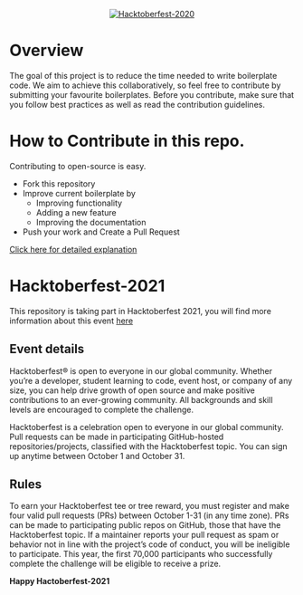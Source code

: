 
<p align="center">
    <a href="https://hacktoberfest.digitalocean.com/">
        <img src="https://hacktoberfest.digitalocean.com/_nuxt/img/logo-hacktoberfest-full.f42e3b1.svg" alt="Hacktoberfest-2020">
    </a>
</p>

# Overview
The goal of this project is to reduce the time needed to write boilerplate code. We aim to achieve this collaboratively, so feel free to contribute by submitting your favourite boilerplates. Before you contribute, make sure that you follow best practices as well as read the contribution guidelines.

# How to Contribute in this repo.

Contributing to open-source is easy.

- Fork this repository
- Improve current boilerplate by
  - Improving functionality
  - Adding a new feature
  - Improving the documentation
- Push your work and Create a Pull Request

[Click here for detailed explanation](/Contributing.md)

# Hacktoberfest-2021
This repository is taking part in Hacktoberfest 2021, you will find more information about this event [here](https://hacktoberfest.digitalocean.com/)


## Event details
Hacktoberfest® is open to everyone in our global community. Whether you’re a developer, student learning to code, event host, or company of any size, you can help drive growth of open source and make positive contributions to an ever-growing community. All backgrounds and skill levels are encouraged to complete the challenge.

Hacktoberfest is a celebration open to everyone in our global community.
Pull requests can be made in participating GitHub-hosted repositories/projects, classified with the Hacktoberfest topic.
You can sign up anytime between October 1 and October 31.

## Rules
To earn your Hacktoberfest tee or tree reward, you must register and make four valid pull requests (PRs) between October 1-31 (in any time zone). PRs can be made to participating public repos on GitHub, those that have the Hacktoberfest topic. If a maintainer reports your pull request as spam or behavior not in line with the project’s code of conduct, you will be ineligible to participate. This year, the first 70,000 participants who successfully complete the challenge will be eligible to receive a prize.

**Happy Hactoberfest-2021**
